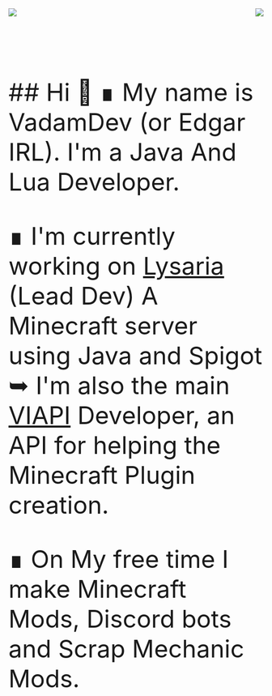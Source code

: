 <img align="right" src="https://github-readme-stats.vercel.app/api?username=VadamDev&show_icons=true&theme=tokyonight" />
<img align="left" src="https://github-readme-stats.vercel.app/api/top-langs/?username=VadamDev&theme=tokyonight" />
<br>
<br>
<br>
<br>
<br>
<br>
<br>
<br>
<font size="14">
## Hi 👋 
∎ My name is VadamDev (or Edgar IRL). I'm a Java And Lua Developer.

∎ I'm currently working on [Lysaria](https://lysaria.fr) (Lead Dev) A Minecraft server using Java and Spigot
➥ I'm also the main [VIAPI](https://github.com/VadamDev/VIAPI) Developer, an API for helping the Minecraft Plugin creation.
  
∎ On My free time I make Minecraft Mods, Discord bots and Scrap Mechanic Mods.
